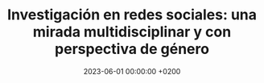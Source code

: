 ---
title: "Investigación en redes sociales: una mirada multidisciplinar y con perspectiva de género"
authors: "Laura M. Castro Souto"
publisher: "Tecnos (Grupo ANAYA)"
category: book
source: https://tecnos.es/libro/otras-publicaciones/tendencias-de-la-comunicacion-mas-proactiva-cinta-gallent-torres-9788430987566/
date: 2023-06-01 00:00:00 +0200
---